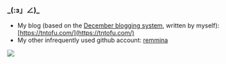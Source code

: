 ### \_(:з」∠)\_

+ My blog (based on the [December blogging system](https://github.com/trinitrotofu/December), written by myself): [https://tntofu.com/](https://tntofu.com/)
+ My other infrequently used github account: [remmina](https://github.com/remmina)

![](https://github-readme-stats.vercel.app/api?username=trinitrotofu&show_icons=true&theme=dracula)
